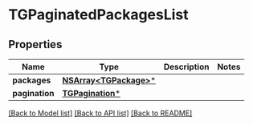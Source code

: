 # TGPaginatedPackagesList

## Properties
Name | Type | Description | Notes
------------ | ------------- | ------------- | -------------
**packages** | [**NSArray&lt;TGPackage&gt;***](TGPackage.md) |  | 
**pagination** | [**TGPagination***](TGPagination.md) |  | 

[[Back to Model list]](../README.md#documentation-for-models) [[Back to API list]](../README.md#documentation-for-api-endpoints) [[Back to README]](../README.md)


